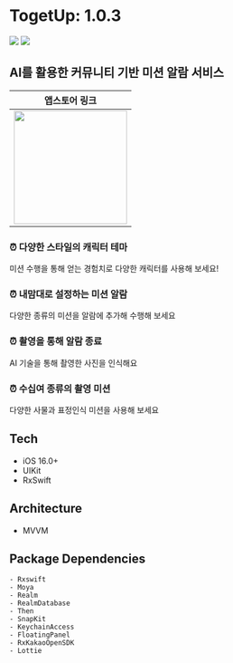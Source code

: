 # TogetUp: 1.0.3
![](https://github.com/Wake-up-together-TogetUp/Togetup-iOS-Refactoring/assets/78905994/5af4b461-1fc5-4854-9bb1-aba8d65cd2b8)
![](https://github.com/Wake-up-together-TogetUp/Togetup-iOS-Refactoring/assets/78905994/72b58941-826e-4301-9d1e-6a84f910be94)

## AI를 활용한 커뮤니티 기반 미션 알람 서비스
| 앱스토어 링크 |
|----------|
|<img src="https://github.com/Wake-up-together-TogetUp/Togetup-iOS-Refactoring/assets/78905994/36792516-9c6e-4763-9316-4b4fb9c6d6cf" width="200" height="200">|

### ⏰ 다양한 스타일의 캐릭터 테마
미션 수행을 통해 얻는 경험치로 다양한 캐릭터를 사용해 보세요!

### ⏰ 내맘대로 설정하는 미션 알람
다양한 종류의 미션을 알람에 추가해 수행해 보세요

### ⏰ 촬영을 통해 알람 종료
AI 기술을 통해 촬영한 사진을 인식해요

### ⏰ 수십여 종류의 촬영 미션
다양한 사물과 표정인식 미션을 사용해 보세요

## Tech
* iOS 16.0+
* UIKit
* RxSwift

## Architecture
* MVVM

## Package Dependencies
```
- Rxswift
- Moya
- Realm
- RealmDatabase
- Then
- SnapKit
- KeychainAccess
- FloatingPanel
- RxKakaoOpenSDK
- Lottie
```
